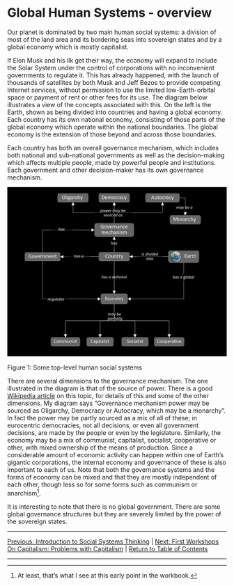 # Global Human Systems - overview

Our planet is dominated by two main human social systems: a division of most of the land area and its bordering seas into sovereign states and by a global economy which is mostly capitalist.

If Elon Musk and his ilk get their way, the economy will expand to include the Solar System under the control of corporations with no inconvenient governments to regulate it. This has already happened, with the launch of thousands of satellites by both Musk and Jeff Bezos to provide competing Internet services, without permission to use the limited low-Earth-orbital space or payment of rent or other fees for its use.
The diagram below illustrates a view of the concepts associated with this. On the left is the Earth, shown as being divided into countries and having a global economy. Each country has its own national economy, consisting of those parts of the global economy which operate within the national boundaries. The global economy is the extension of those beyond and across those boundaries.

Each country has both an overall governance mechanism, which includes both national and sub-national governments as well as the decision-making which affects multiple people, made by powerful people and institutions. Each government and other decision-maker has its own governance mechanism.

<img src="/assets/images/Country economy politics.jpg" alt="Global Human Systems - details in text" title="Global Human Systems - details in text" class=diagram />

Figure 1: Some top-level human social systems

There are several dimensions to the governance mechanism. The one illustrated in the diagram is that of the source of power. There is a good [Wikipedia article](https://en.wikipedia.org/wiki/List_of_forms_of_government#Forms_of_government_by_power_source) on this topic, for details of this and some of the other dimensions. My diagram says “Governance mechanism power may be sourced as Oligarchy, Democracy or Autocracy, which may be a monarchy”. In fact the power may be partly sourced as a mix of all of these; in eurocentric democracies, not all decisions, or even all government decisions, are made by the people or even by the legislature.
Similarly, the economy may be a mix of communist, capitalist, socialist, cooperative or other, with mixed ownership of the means of production. Since a considerable amount of economic activity can happen within one of Earth’s gigantic corporations, the internal economy and governance of these is also important to each of us.
Note that both the governance systems and the forms of economy can be mixed and that  they are mostly independent of each other, though less so for some forms such as communism or anarchism[^fn1].

It is interesting to note that there is no global government. There are some global governance structures but they are severely limited by the power of the sovereign states.

***
[Previous: Introduction to Social Systems Thinking](socialsystemsintro) \| [Next: First Workshops On Capitalism: Problems with Capitalism](problemswithcapitalism) \| [Return to Table of Contents](./index)

***
[^fn1]: At least, that’s what I see at this early point in the workbook.
